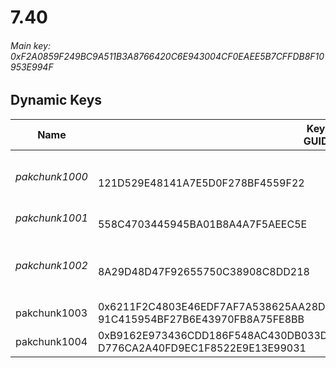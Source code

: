 # 7.40

###### *Main key: 0xF2A0859F249BC9A511B3A8766420C6E943004CF0EAEE5B7CFFDB8F10953E994F*

## Dynamic Keys

| Name           | Key<br/>GUID                                                                                            | Notes                                     |
|----------------|---------------------------------------------------------------------------------------------------------|-------------------------------------------|
| *pakchunk1000* | <br/>121D529E48141A7E5D0F278BF4559F22                                                                   | Hot air set without the pickaxe and emote |
| *pakchunk1001* | <br/>558C4703445945BA01B8A4A7F5AEEC5E                                                                   | Bao Bros set                              |
| *pakchunk1002* | <br/>8A29D48D47F92655750C38908C8DD218                                                                   | Early version of the Mechanimal set       |
| pakchunk1003   | 0x6211F2C4803E46EDF7AF7A538625AA28D61DBC36CBD39C974B129AAD1B8C4B1C<br/>91C415954BF27B6E43970FB8A75FE8BB |                                           |
| pakchunk1004   | 0xB9162E973436CDD186F548AC430DB033D38E33FF49B12585C05B7977FDE89278<br/>D776CA2A40FD9EC1F8522E9E13E99031 |                                           |
